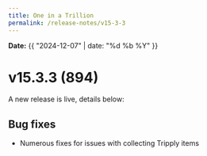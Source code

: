 ```yaml
---
title: One in a Trillion
permalink: /release-notes/v15-3-3
---
```

**Date:** {{ "2024-12-07" | date: "%d %b %Y" }}

# v15.3.3 (894)
A new release is live, details below:

## Bug fixes
- Numerous fixes for issues with collecting Tripply items
